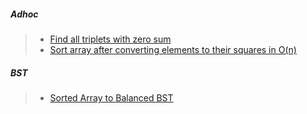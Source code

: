 ##### Adhoc

> - [Find all triplets with zero sum](https://www.geeksforgeeks.org/find-triplets-array-whose-sum-equal-zero/)
> - [Sort array after converting elements to their squares in O(n)](https://www.geeksforgeeks.org/sort-array-converting-elements-squares/)

##### BST
> - [Sorted Array to Balanced BST](https://www.geeksforgeeks.org/sorted-array-to-balanced-bst/)

